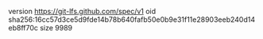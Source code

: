 version https://git-lfs.github.com/spec/v1
oid sha256:16cc57d3ce5d9fde14b78b640fafb50e0b9e31f11e28903eeb240d14eb8ff70c
size 9989
